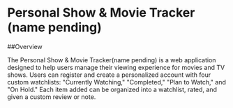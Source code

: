 # Personal Show & Movie Tracker (name pending)

##Overview

The Personal Show & Movie Tracker(name pending) is a web application designed to help users manage their viewing experience for movies and TV shows. Users can register and create a personalized account with four custom watchlists: "Currently Watching," "Completed," "Plan to Watch," and "On Hold." Each item added can be organized into a watchlist, rated, and given a custom review or note.
